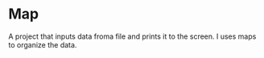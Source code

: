 # Map
A project that inputs data froma file and prints it to the screen. I uses maps to organize the data.
